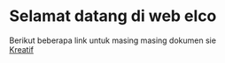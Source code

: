 # Selamat datang di web elco 
Berikut beberapa link untuk masing masing dokumen sie<br/>
<a href="/kreatif">Kreatif</a>
